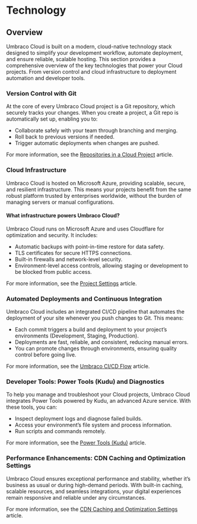 # Technology

## Overview

Umbraco Cloud is built on a modern, cloud-native technology stack designed to simplify your development workflow, automate deployment, and ensure reliable, scalable hosting. This section provides a comprehensive overview of the key technologies that power your Cloud projects. From version control and cloud infrastructure to deployment automation and developer tools.

### Version Control with Git

At the core of every Umbraco Cloud project is a Git repository, which securely tracks your changes. When you create a project, a Git repo is automatically set up, enabling you to:

* Collaborate safely with your team through branching and merging.
* Roll back to previous versions if needed.
* Trigger automatic deployments when changes are pushed.

For more information, see the [Repositories in a Cloud Project](repositories-in-a-cloud-project.md) article.

### Cloud Infrastructure

Umbraco Cloud is hosted on Microsoft Azure, providing scalable, secure, and resilient infrastructure. This means your projects benefit from the same robust platform trusted by enterprises worldwide, without the burden of managing servers or manual configurations.

#### What infrastructure powers Umbraco Cloud?

Umbraco Cloud runs on Microsoft Azure and uses Cloudflare for optimization and security. It includes:

* Automatic backups with point-in-time restore for data safety.
* TLS certificates for secure HTTPS connections.
* Built-in firewalls and network-level security.
* Environment-level access controls, allowing staging or development to be blocked from public access.

For more information, see the [Project Settings](../../build-and-customize-your-solution/set-up-your-project/project-settings/) article.

### Automated Deployments and Continuous Integration

Umbraco Cloud includes an integrated CI/CD pipeline that automates the deployment of your site whenever you push changes to Git. This means:

* Each commit triggers a build and deployment to your project’s environments (Development, Staging, Production).
* Deployments are fast, reliable, and consistent, reducing manual errors.
* You can promote changes through environments, ensuring quality control before going live.

For more information, see the [Umbraco CI/CD Flow](../../build-and-customize-your-solution/handle-deployments-and-environments/umbraco-cicd/) article.

### Developer Tools: Power Tools (Kudu) and Diagnostics

To help you manage and troubleshoot your Cloud projects, Umbraco Cloud integrates Power Tools powered by Kudu, an advanced Azure service. With these tools, you can:

* Inspect deployment logs and diagnose failed builds.
* Access your environment’s file system and process information.
* Run scripts and commands remotely.

For more information, see the [Power Tools (Kudu)](../../optimize-and-maintain-your-site/monitor-and-troubleshoot/power-tools/) article.

### Performance Enhancements: CDN Caching and Optimization Settings

Umbraco Cloud ensures exceptional performance and stability, whether it’s business as usual or during high-demand periods. With built-in caching, scalable resources, and seamless integrations, your digital experiences remain responsive and reliable under any circumstances.

For more information, see the [CDN Caching and Optimization Settings](../../optimize-and-maintain-your-site/optimize-performance/manage-cdn-caching.md) article.
